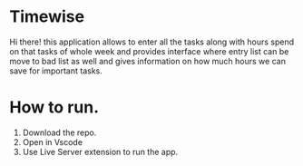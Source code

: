 # Timewise

Hi there! this application allows to enter all the tasks along with hours spend on that tasks of whole week and provides interface where entry list can be move to bad list as well and gives information on how much hours we can save for important tasks.

# How to run.

1. Download the repo.
2. Open in Vscode
3. Use Live Server extension to run the app.
